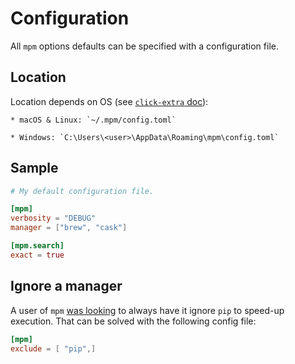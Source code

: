 # Configuration

All `mpm` options defaults can be specified with a configuration file.

## Location

Location depends on OS (see
[`click-extra` doc](https://github.com/kdeldycke/click-extra/blob/v1.3.0/click_extra/config.py#L49-L63)):

```
* macOS & Linux: `~/.mpm/config.toml`

* Windows: `C:\Users\<user>\AppData\Roaming\mpm\config.toml`
```

## Sample

```toml
# My default configuration file.

[mpm]
verbosity = "DEBUG"
manager = ["brew", "cask"]

[mpm.search]
exact = true
```

## Ignore a manager

A user of `mpm` [was looking](https://github.com/matryer/xbar/issues/777) to
always have it ignore `pip` to speed-up execution. That can be solved with the
following config file:

```toml
[mpm]
exclude = [ "pip",]
```
